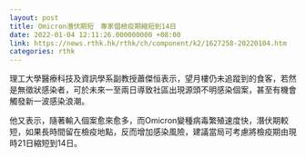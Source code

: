 ```yaml
---
layout: post
title: Omicron潛伏期短　專家倡檢疫期縮短到14日
date: 2022-01-04 12:11:26.000000000 +08:00
link: https://news.rthk.hk/rthk/ch/component/k2/1627258-20220104.htm
categories: rthk
---
```


理工大學醫療科技及資訊學系副教授蕭傑恒表示，望月樓仍未追蹤到的食客，若然是無徵狀感染者，可於未來一至兩日導致社區出現源頭不明感染個案，甚至有機會觸發新一波感染浪潮。

他又表示，隨著輸入個案愈來愈多，而Omicron變種病毒繁殖速度快，潛伏期較短，如果長時間留在檢疫地點，反而增加感染風險，建議當局可考慮將檢疫期由現時21日縮短到14日。
